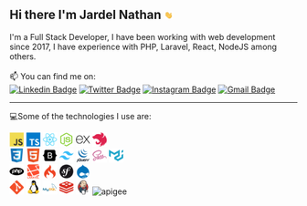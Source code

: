 ## Hi there I'm Jardel Nathan <img src="https://raw.githubusercontent.com/ABSphreak/ABSphreak/master/gifs/Hi.gif" width="15px">

I'm a Full Stack Developer, I have been working with web development since 2017, I have experience with PHP, Laravel, React, NodeJS among others. 
<br>
<br>
📫 You can find me on:
<br>
[![Linkedin Badge](https://img.shields.io/badge/-jardel--nathan-blue?style=flat-square&logo=Linkedin&logoColor=white&link=https://www.linkedin.com/in/jardel-nathan/)](https://www.linkedin.com/in/jardel-nathan/)
[![Twitter Badge](https://img.shields.io/badge/-@jardelnathan-1ca0f1?style=flat-square&logo=twitter&logoColor=white&link=https://twitter.com/jardelnathan)](https://twitter.com/jardelnathan)
[![Instagram Badge](https://img.shields.io/badge/-jardelnathan-833AB4?style=flat-square&logo=instagram&logoColor=white&link=https://www.instagram.com/jardelnathan/)](https://www.instagram.com/jardelnathan/)
[![Gmail Badge](https://img.shields.io/badge/-jardelnathan@gmail.com-c14438?style=flat-square&logo=Gmail&logoColor=white&link=mailto:jardelnathan@gmail.com)](mailto:jardelnathan@gmail.com)
<hr>
💻Some of the technologies I use are:
<p align="left">
<img title="JavaScript" src="https://raw.githubusercontent.com/devicons/devicon/master/icons/javascript/javascript-original.svg" alt="javascript" width="25" height="25"/> <img title="Typescript" src="https://raw.githubusercontent.com/devicons/devicon/master/icons/typescript/typescript-plain.svg" alt="typescript" width="25" height="25"/> <img title="react" src="https://raw.githubusercontent.com/devicons/devicon/master/icons/react/react-original.svg" alt="react" width="25" height="25"/>  <img title="nodejs" src="https://raw.githubusercontent.com/devicons/devicon/master/icons/nodejs/nodejs-plain.svg" alt="nodejs" width="25" height="25"/> <img title="express" src="https://raw.githubusercontent.com/devicons/devicon/master/icons/express/express-original.svg" alt="express" width="25" height="25"/> <img title="nestjs" src="https://raw.githubusercontent.com/devicons/devicon/master/icons/nestjs/nestjs-plain.svg" alt="express" width="25" height="25"/>
<br>
 <img title="CSS" src="https://raw.githubusercontent.com/devicons/devicon/master/icons/css3/css3-original.svg" alt="css3" width="25" height="25"/>
<img title="HTML" src="https://raw.githubusercontent.com/devicons/devicon/master/icons/html5/html5-original.svg" alt="html5" width="25" height="25"/>
<img title="bootstrap" src="https://raw.githubusercontent.com/devicons/devicon/master/icons/bootstrap/bootstrap-plain.svg" alt="bootstrap" width="25" height="25"/>
<img title="Tailwindcss" src="https://raw.githubusercontent.com/devicons/devicon/master/icons/tailwindcss/tailwindcss-plain.svg" alt="bootstrap" width="25" height="25"/>
<img title="Jquery" src="https://raw.githubusercontent.com/devicons/devicon/master/icons/jquery/jquery-original-wordmark.svg" alt="jQuery" width="25" height="25"/>
<img title="Sass" src="https://raw.githubusercontent.com/devicons/devicon/master/icons/sass/sass-original.svg" alt="sass" width="25" height="25"/>
<img title="materialui" src="https://raw.githubusercontent.com/devicons/devicon/master/icons/materialui/materialui-plain.svg" alt="materialui" width="25" height="25"/>
<br>
<img title="PHP" src="https://raw.githubusercontent.com/devicons/devicon/master/icons/php/php-plain.svg" alt="php" width="25" height="25"/>
<img title="Laravel" src="https://raw.githubusercontent.com/devicons/devicon/master/icons/laravel/laravel-plain-wordmark.svg" alt="laravel" width="25" height="25"/>
<img title="Codeigniter" src="https://raw.githubusercontent.com/devicons/devicon/master/icons/codeigniter/codeigniter-plain.svg" alt="codeigniter" width="25" height="25"/>
<img title="Symfony" src="https://raw.githubusercontent.com/devicons/devicon/master/icons/symfony/symfony-original.svg" alt="symfony" width="25" height="25"/>
<img title="Drupal" src="https://raw.githubusercontent.com/devicons/devicon/master/icons/drupal/drupal-plain.svg" alt="drupal" width="25" height="25"/>
<br>
<img title="git" src="https://raw.githubusercontent.com/devicons/devicon/master/icons/git/git-original.svg" alt="git" width="25" height="25"/>
<img title="Linux" src="https://raw.githubusercontent.com/devicons/devicon/master/icons/linux/linux-original.svg" alt="linux" width="25" height="25"/>
<img title="MySql" src="https://raw.githubusercontent.com/devicons/devicon/master/icons/mysql/mysql-original-wordmark.svg" alt="mysql" width="25" height="25"/>
 <img title="redis" src="https://raw.githubusercontent.com/devicons/devicon/master/icons/redis/redis-plain.svg" alt="redis" width="25" height="25"/>
 <img title="Jenkins" src="https://raw.githubusercontent.com/devicons/devicon/master/icons/jenkins/jenkins-original.svg" alt="jenkins" width="25" height="25"/>
 <img title="Apigee" src="https://www.svgrepo.com/show/375537/apigee-api-platform.svg" alt="apigee" width="25" height="25"/>
 
</p>

<br>




